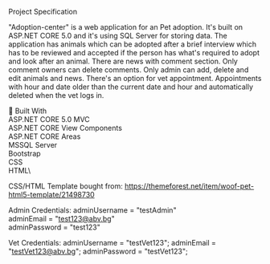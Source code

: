 Project Specification

"Adoption-center" is a web application for an Pet adoption. It's built on ASP.NET CORE 5.0 and it's using SQL Server for storing data. 
The application has animals which can be adopted after a brief interview which has to be reviewed and accepted if the person has what's required to adopt and look after an animal. There are news with comment section. Only comment owners can delete comments. Only admin can add, delete and edit animals and news.
There's an option for vet appointment. Appointments with hour and date older than the current date and hour and automatically deleted when the vet logs in.

🔨 Built With\
ASP.NET CORE 5.0 MVC\
ASP.NET CORE View Components\
ASP.NET CORE Areas\
MSSQL Server\
Bootstrap\
CSS\
HTML\

CSS/HTML Template bought from: 
https://themeforest.net/item/woof-pet-html5-template/21498730

Admin Credentials:
adminUsername = "testAdmin"\
adminEmail = "test123@abv.bg"\
adminPassword = "test123"

Vet Credentials:
adminUsername = "testVet123";
adminEmail = "testVet123@abv.bg";
adminPassword = "testVet123";

